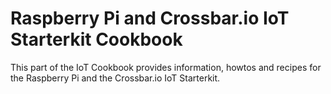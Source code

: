 # Raspberry Pi and Crossbar.io IoT Starterkit Cookbook

This part of the IoT Cookbook provides information, howtos and recipes for the Raspberry Pi and the Crossbar.io IoT Starterkit.
